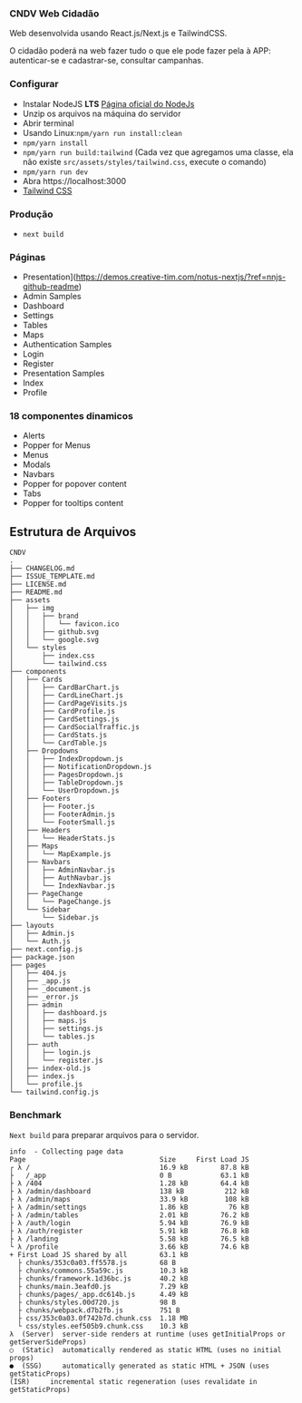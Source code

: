 ### CNDV Web Cidadão
Web desenvolvida usando React.js/Next.js e TailwindCSS. 

O cidadão poderá na web fazer tudo o que ele pode fazer pela à APP: autenticar-se e cadastrar-se, consultar campanhas.

### Configurar  

- Instalar NodeJS **LTS** <a href="https://nodejs.org/en">Página oficial do NodeJs</a>
- Unzip os arquivos na máquina do servidor
- Abrir terminal
- Usando Linux:`npm/yarn run install:clean`
- `npm/yarn install`
- `npm/yarn run build:tailwind` (Cada vez que agregamos uma classe, ela não existe `src/assets/styles/tailwind.css`, execute o comando)
- `npm/yarn run dev`
- Abra https://localhost:3000
- [Tailwind CSS](https://tailwindcss.com/)

### Produção
- `next build`

### Páginas
- Presentation](https://demos.creative-tim.com/notus-nextjs/?ref=nnjs-github-readme)
- Admin Samples
- Dashboard
- Settings
- Tables
- Maps
- Authentication Samples
- Login
- Register
- Presentation Samples
- Index
- Profile

### 18 componentes dinamicos

- Alerts
- Popper for Menus
- Menus
- Modals
- Navbars
- Popper for popover content
- Tabs
- Popper for tooltips content

## Estrutura de Arquivos
```
CNDV
.
├── CHANGELOG.md
├── ISSUE_TEMPLATE.md
├── LICENSE.md
├── README.md
├── assets
│   ├── img
│   │   ├── brand
│   │   │   └── favicon.ico
│   │   ├── github.svg
│   │   └── google.svg
│   └── styles
│       ├── index.css
│       └── tailwind.css
├── components
│   ├── Cards
│   │   ├── CardBarChart.js
│   │   ├── CardLineChart.js
│   │   ├── CardPageVisits.js
│   │   ├── CardProfile.js
│   │   ├── CardSettings.js
│   │   ├── CardSocialTraffic.js
│   │   ├── CardStats.js
│   │   └── CardTable.js
│   ├── Dropdowns
│   │   ├── IndexDropdown.js
│   │   ├── NotificationDropdown.js
│   │   ├── PagesDropdown.js
│   │   ├── TableDropdown.js
│   │   └── UserDropdown.js
│   ├── Footers
│   │   ├── Footer.js
│   │   ├── FooterAdmin.js
│   │   └── FooterSmall.js
│   ├── Headers
│   │   └── HeaderStats.js
│   ├── Maps
│   │   └── MapExample.js
│   ├── Navbars
│   │   ├── AdminNavbar.js
│   │   ├── AuthNavbar.js
│   │   └── IndexNavbar.js
│   ├── PageChange
│   │   └── PageChange.js
│   └── Sidebar
│       └── Sidebar.js
├── layouts
│   ├── Admin.js
│   └── Auth.js
├── next.config.js
├── package.json
├── pages
│   ├── 404.js
│   ├── _app.js
│   ├── _document.js
│   ├── _error.js
│   ├── admin
│   │   ├── dashboard.js
│   │   ├── maps.js
│   │   ├── settings.js
│   │   └── tables.js
│   ├── auth
│   │   ├── login.js
│   │   └── register.js
│   ├── index-old.js
│   ├── index.js
│   └── profile.js
└── tailwind.config.js
```

### Benchmark 
`Next build` para preparar arquivos para o servidor.

```
info  - Collecting page data  
Page                                 Size     First Load JS
┌ λ /                                16.9 kB        87.8 kB
├   /_app                            0 B            63.1 kB
├ λ /404                             1.28 kB        64.4 kB
├ λ /admin/dashboard                 138 kB          212 kB
├ λ /admin/maps                      33.9 kB         108 kB
├ λ /admin/settings                  1.86 kB          76 kB
├ λ /admin/tables                    2.01 kB        76.2 kB
├ λ /auth/login                      5.94 kB        76.9 kB
├ λ /auth/register                   5.91 kB        76.8 kB
├ λ /landing                         5.58 kB        76.5 kB
└ λ /profile                         3.66 kB        74.6 kB
+ First Load JS shared by all        63.1 kB
  ├ chunks/353c0a03.ff5578.js        68 B
  ├ chunks/commons.55a59c.js         10.3 kB
  ├ chunks/framework.1d36bc.js       40.2 kB
  ├ chunks/main.3eafd0.js            7.29 kB
  ├ chunks/pages/_app.dc614b.js      4.49 kB
  ├ chunks/styles.00d720.js          98 B
  ├ chunks/webpack.d7b2fb.js         751 B
  ├ css/353c0a03.0f742b7d.chunk.css  1.18 MB
  └ css/styles.eef505b9.chunk.css    10.3 kB
λ  (Server)  server-side renders at runtime (uses getInitialProps or getServerSideProps)
○  (Static)  automatically rendered as static HTML (uses no initial props)
●  (SSG)     automatically generated as static HTML + JSON (uses getStaticProps)
(ISR)     incremental static regeneration (uses revalidate in getStaticProps)
```